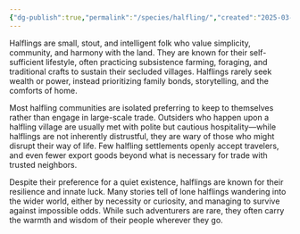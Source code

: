 ```yaml
---
{"dg-publish":true,"permalink":"/species/halfling/","created":"2025-03-01T10:37:25.585-07:00"}
---
```


Halflings are small, stout, and intelligent folk who value simplicity, community, and harmony with the land. They are known for their self-sufficient lifestyle, often practicing subsistence farming, foraging, and traditional crafts to sustain their secluded villages. Halflings rarely seek wealth or power, instead prioritizing family bonds, storytelling, and the comforts of home.

Most halfling communities are isolated preferring to keep to themselves rather than engage in large-scale trade. Outsiders who happen upon a halfling village are usually met with polite but cautious hospitality—while halflings are not inherently distrustful, they are wary of those who might disrupt their way of life. Few halfling settlements openly accept travelers, and even fewer export goods beyond what is necessary for trade with trusted neighbors.

Despite their preference for a quiet existence, halflings are known for their resilience and innate luck. Many stories tell of lone halflings wandering into the wider world, either by necessity or curiosity, and managing to survive against impossible odds. While such adventurers are rare, they often carry the warmth and wisdom of their people wherever they go.